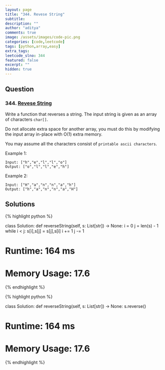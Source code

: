 ```yaml
---
layout: page
title: "344. Revese String"
subtitle: 
description: ""
author: "aditya"
comments: true
image: /assets/images/code-pic.png
categories: [code,leetcode]
tags: [python,array,easy]
extra_tags: 
leetcode_slno: 344
featured: false
excerpt: ""
hidden: true
---
```


## Question

### 344. [Revese String](https://leetcode.com/problems/reverse-string/)

Write a function that reverses a string. The input string is given as an array of characters `char[]`.

Do not allocate extra space for another array, you must do this by modifying the input array in-place with O(1) extra memory.

You may assume all the characters consist of `printable ascii characters`.

 

Example 1:

```
Input: ["h","e","l","l","o"]
Output: ["o","l","l","e","h"]
```

Example 2:

```
Input: ["H","a","n","n","a","h"]
Output: ["h","a","n","n","a","H"]
```

## Solutions

{% highlight python %}

class Solution:
    def reverseString(self, s: List[str]) -> None:
        i = 0
        j = len(s) - 1
        while i < j:
            s[i],s[j] = s[j],s[i]
            i += 1
            j -= 1

# Runtime: 164 ms
# Memory Usage: 17.6
{% endhighlight %}

{% highlight python %}

class Solution:
    def reverseString(self, s: List[str]) -> None:
        s.reverse()

# Runtime: 164 ms
# Memory Usage: 17.6
{% endhighlight %}